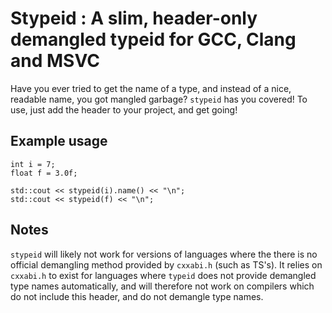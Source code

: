 # Stypeid : A slim, header-only demangled typeid for GCC, Clang and MSVC

Have you ever tried to get the name of a type, and instead of a nice, readable name, you got mangled garbage?
``stypeid`` has you covered! To use, just add the header to your project, and get going!

## Example usage

```
int i = 7;
float f = 3.0f;

std::cout << stypeid(i).name() << "\n";
std::cout << stypeid(f) << "\n";
```

## Notes

``stypeid`` will likely not work for versions of languages where the there is no official demangling method provided by ``cxxabi.h`` (such as TS's).
It relies on ``cxxabi.h`` to exist for languages where ``typeid`` does not provide demangled type names automatically, 
and will therefore not work on compilers which do not include this header, and do not demangle type names.

